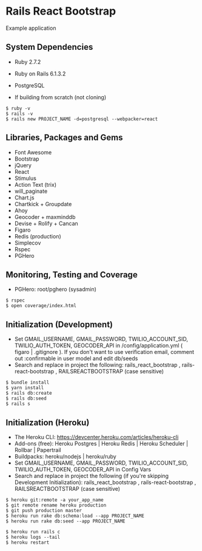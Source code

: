 # Rails React Bootstrap

Example application


## System Dependencies

* Ruby 2.7.2
* Ruby on Rails 6.1.3.2
* PostgreSQL

* If building from scratch (not cloning)
```
$ ruby -v
$ rails -v
$ rails new PROJECT_NAME -d=postgresql --webpacker=react
```


## Libraries, Packages and Gems

* Font Awesome
* Bootstrap
* jQuery
* React
* Stimulus
* Action Text (trix)
* will_paginate
* Chart.js
* Chartkick + Groupdate
* Ahoy
* Geocoder + maxminddb
* Devise + Rolify + Cancan
* Figaro
* Redis (production)
* Simplecov
* Rspec
* PGHero


## Monitoring, Testing and Coverage

* PGHero: root/pghero (sysadmin)
```
$ rspec
$ open coverage/index.html
```


## Initialization (Development)

* Set GMAIL_USERNAME, GMAIL_PASSWORD, TWILIO_ACCOUNT_SID, TWILIO_AUTH_TOKEN, GEOCODER_API in /config/application.yml ( figaro | .gitignore ). If you don't want to use verification email, comment out :confirmable in user model and edit db/seeds
* Search and replace in project the following:  rails_react_bootstrap , rails-react-bootstrap , RAILSREACTBOOTSTRAP (case sensitive)
```
$ bundle install
$ yarn install
$ rails db:create
$ rails db:seed
$ rails s
```


## Initialization (Heroku)

* The Heroku CLI: https://devcenter.heroku.com/articles/heroku-cli
* Add-ons (free): Heroku Postgres | Heroku Redis | Heroku Scheduler | Rollbar | Papertrail
* Buildpacks: heroku/nodejs | heroku/ruby
* Set GMAIL_USERNAME, GMAIL_PASSWORD, TWILIO_ACCOUNT_SID, TWILIO_AUTH_TOKEN, GEOCODER_API in Config Vars
* Search and replace in project the following (if you're skipping Development Initialization):  rails_react_bootstrap , rails-react-bootstrap , RAILSREACTBOOTSTRAP (case sensitive)
```
$ heroku git:remote -a your_app_name
$ git remote rename heroku production
$ git push production master
$ heroku run rake db:schema:load --app PROJECT_NAME
$ heroku run rake db:seed --app PROJECT_NAME

$ heroku run rails c
$ heroku logs --tail
$ heroku restart
```
